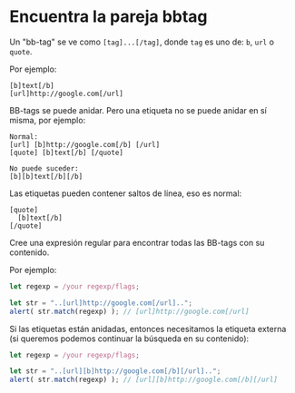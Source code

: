 # Encuentra la pareja bbtag 

Un "bb-tag" se ve como `[tag]...[/tag]`, donde `tag` es uno de: `b`, `url` o `quote`.

Por ejemplo:
```
[b]text[/b]
[url]http://google.com[/url]
```

BB-tags se puede anidar. Pero una etiqueta no se puede anidar en sí misma, por ejemplo:

```
Normal:
[url] [b]http://google.com[/b] [/url]
[quote] [b]text[/b] [/quote]

No puede suceder:
[b][b]text[/b][/b]
```

Las etiquetas pueden contener saltos de línea, eso es normal:

```
[quote]
  [b]text[/b]
[/quote]
```

Cree una expresión regular para encontrar todas las BB-tags con su contenido.

Por ejemplo:

```js
let regexp = /your regexp/flags;

let str = "..[url]http://google.com[/url]..";
alert( str.match(regexp) ); // [url]http://google.com[/url]
```

Si las etiquetas están anidadas, entonces necesitamos la etiqueta externa (si queremos podemos continuar la búsqueda en su contenido):

```js
let regexp = /your regexp/flags;

let str = "..[url][b]http://google.com[/b][/url]..";
alert( str.match(regexp) ); // [url][b]http://google.com[/b][/url]
```
